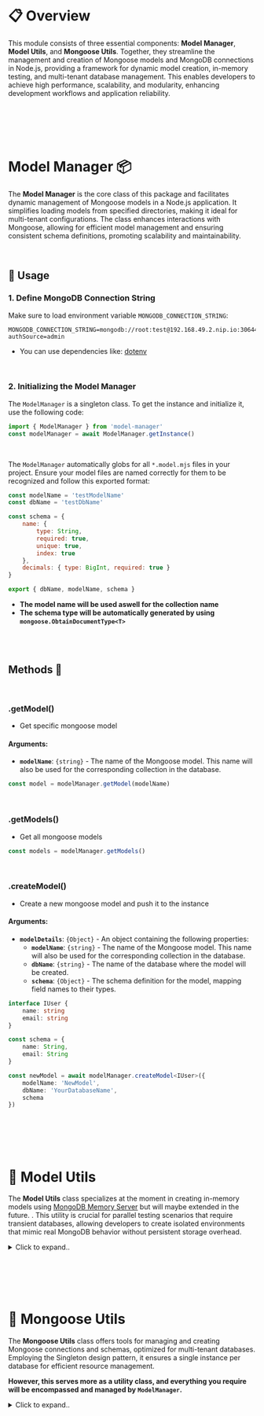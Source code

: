 # 📋 Overview
This module consists of three essential components: **Model Manager**, **Model Utils**, and **Mongoose Utils**. Together, they streamline the management and creation of Mongoose models and MongoDB connections in Node.js, providing a framework for dynamic model creation, in-memory testing, and multi-tenant database management. This enables developers to achieve high performance, scalability, and modularity, enhancing development workflows and application reliability.









<br><br>
<br><br>

# Model Manager 📦
The **Model Manager** is the core class of this package and facilitates dynamic management of Mongoose models in a Node.js application. It simplifies loading models from specified directories, making it ideal for multi-tenant configurations. The class enhances interactions with Mongoose, allowing for efficient model management and ensuring consistent schema definitions, promoting scalability and maintainability.

<br>

## 📄 Usage

### 1. Define MongoDB Connection String

Make sure to load environment variable `MONGODB_CONNECTION_STRING`:

```shell
MONGODB_CONNECTION_STRING=mongodb://root:test@192.168.49.2.nip.io:30644/?authSource=admin
```
- You can use dependencies like: [dotenv](https://www.npmjs.com/package/dotenv)

<br>

### 2. Initializing the Model Manager

The `ModelManager` is a singleton class. To get the instance and initialize it, use the following code:

```typescript
import { ModelManager } from 'model-manager'
const modelManager = await ModelManager.getInstance()
```

<br>

The `ModelManager` automatically globs for all `*.model.mjs` files in your project. Ensure your model files are named correctly for them to be recognized and follow this exported format:
```javascript
const modelName = 'testModelName'
const dbName = 'testDbName'

const schema = {
    name: { 
        type: String,
        required: true,
        unique: true,
        index: true
    },
    decimals: { type: BigInt, required: true }
}

export { dbName, modelName, schema }
```
- **The model name will be used aswell for the collection name**
- **The schema type will be automatically generated by using `mongoose.ObtainDocumentType<T>`**




<br><br>

## Methods 📜

<br>

### .getModel()
- Get specific mongoose model

#### Arguments:
- **`modelName`**: `{string}` - The name of the Mongoose model. This name will also be used for the corresponding collection in the database.
```typescript
const model = modelManager.getModel(modelName)
```

<br>

### .getModels()
- Get all mongoose models
```typescript
const models = modelManager.getModels()
```

<br>

### .createModel()
- Create a new mongoose model and push it to the instance

#### Arguments:
- **`modelDetails`**: `{Object}` - An object containing the following properties:
  - **`modelName`**: `{string}` - The name of the Mongoose model. This name will also be used for the corresponding collection in the database.
  - **`dbName`**: `{string}` - The name of the database where the model will be created.
  - **`schema`**: `{Object}` - The schema definition for the model, mapping field names to their types.

```typescript
interface IUser {
    name: string
    email: string
}

const schema = {
    name: String,
    email: String
}

const newModel = await modelManager.createModel<IUser>({
    modelName: 'NewModel',
    dbName: 'YourDatabaseName',
    schema
})
```






















<br><br>
<br><br>

# 🔗 Model Utils
The **Model Utils** class specializes at the moment in creating in-memory models using [MongoDB Memory Server](https://www.npmjs.com/package/mongodb-memory-server) but will maybe extended in the future.
. This utility is crucial for parallel testing scenarios that require transient databases, allowing developers to create isolated environments that mimic real MongoDB behavior without persistent storage overhead.

<details><summary>Click to expand..</summary>

<br>

## .createMemoryModel() [STATIC]


```typescript
import { ModelUtils } from 'model-manager'

interface IUser {
    name: string
    email: string
}

const schema = {
    name: String,
    email: String
}

const modelDetails = {
    dbName: 'YourDatabaseName',
    modelName: 'YourModelName',
    schema
}

const memoryModel = await ModelUtils.createMemoryModel<IUser>(modelDetails)

const UserModel = memoryModel.Model

// Creating a new user
const newUser = await UserModel.create({
    name: 'John Doe', email: 'john@example.com'
});

// Fetching all users
const users = await UserModel.find({});
```

<br>

### Response

The created in-memory model will return an object containing the following:

- **Model:** The Mongoose model instance.
- **mongoServer:** The `MongoMemoryServer` instance that manages the in-memory database. Please check the docs of [MongoDB Memory Server](https://www.npmjs.com/package/mongodb-memory-server) for all options.
- **conn:** The Mongoose connection instance to the in-memory database.
- **mongoUri:** - The MongoDB Connection String



</details>


















<br><br>
<br><br>

# 🔗 Mongoose Utils
The **Mongoose Utils** class offers tools for managing and creating Mongoose connections and schemas, optimized for multi-tenant databases. Employing the Singleton design pattern, it ensures a single instance per database for efficient resource management.

**However, this serves more as a utility class, and everything you require will be encompassed and managed by `ModelManager`.**

<details><summary>Click to expand..</summary>


<br>

## Getting an Instance

To `get or create` instance of `MongooseUtils` for a specific database:
```typescript
import { MongooseUtils } from 'model-manager'
const mongooseUtils = MongooseUtils.getInstance('YourDatabaseName')
```


<br>

## .getConnection()
You can recieve a mongoose connection the specific instance database as follows:

```typescript
const conn = await mongooseUtils.getConnection()
```
- If the connection does not exists it will be created



<br>

## .createSchema() [STATIC]
- Will create the mongoose schema

### Arguments:
- **1**: `{string}` - Schema
- **2**: `{object}` - Mongoose Schema Options (https://mongoosejs.com/docs/guide.html#options)

```typescript
interface IUser {
    name: string
    email: string
}

const schema = {
    name: String,
    email: String
}

const model = await MongooseUtils.createSchema<IUser>(
    schema,
    { collection: 'test' }
)
```


<br>

## .createModel()

You can create a mongoose connection model based on the specified instance database as follows:

### Arguments:
- **1**: `{object}` - Schema Definiton
- **2**: `{string}` - The name of the Mongoose model. This name will also be used for the corresponding collection in the database.

```typescript
interface IUser {
    name: string
    email: string
}

const schema = {
    name: String,
    email: String
}

const model = await mongooseUtils.createModel<IUser>(
    schema,
    modelName
)
```

</details>